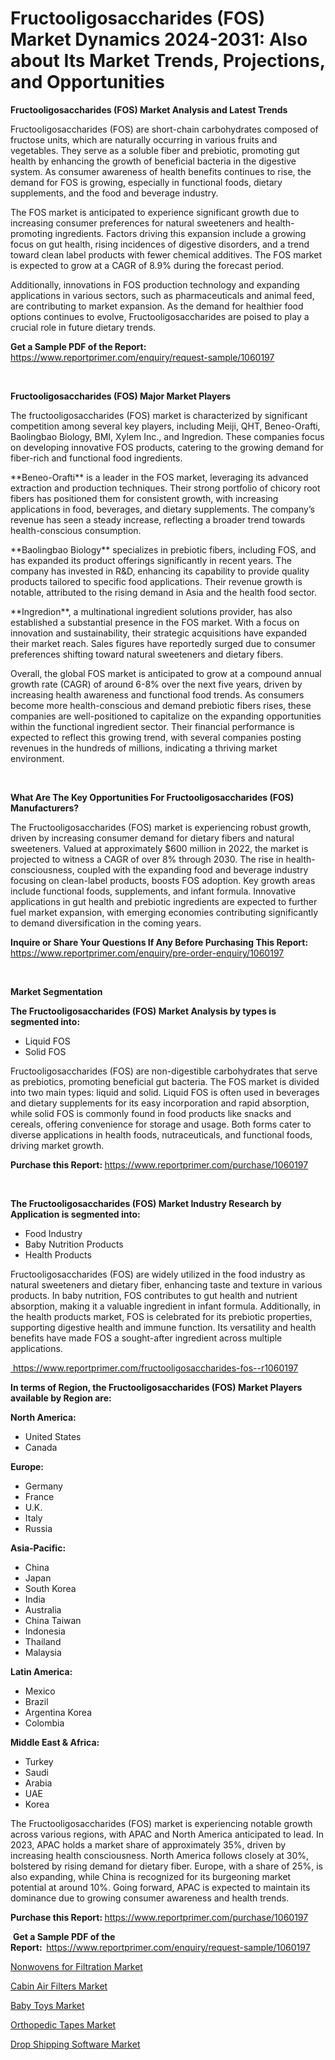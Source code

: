 <p><h1>Fructooligosaccharides (FOS) Market Dynamics 2024-2031: Also about Its Market Trends, Projections, and Opportunities</h1></p><p><strong>Fructooligosaccharides (FOS) Market Analysis and Latest Trends</strong></p>
<p><p>Fructooligosaccharides (FOS) are short-chain carbohydrates composed of fructose units, which are naturally occurring in various fruits and vegetables. They serve as a soluble fiber and prebiotic, promoting gut health by enhancing the growth of beneficial bacteria in the digestive system. As consumer awareness of health benefits continues to rise, the demand for FOS is growing, especially in functional foods, dietary supplements, and the food and beverage industry.</p><p>The FOS market is anticipated to experience significant growth due to increasing consumer preferences for natural sweeteners and health-promoting ingredients. Factors driving this expansion include a growing focus on gut health, rising incidences of digestive disorders, and a trend toward clean label products with fewer chemical additives. The FOS market is expected to grow at a CAGR of 8.9% during the forecast period. </p><p>Additionally, innovations in FOS production technology and expanding applications in various sectors, such as pharmaceuticals and animal feed, are contributing to market expansion. As the demand for healthier food options continues to evolve, Fructooligosaccharides are poised to play a crucial role in future dietary trends.</p></p>
<p><strong>Get a Sample PDF of the Report:&nbsp;</strong> <a href="https://www.reportprimer.com/enquiry/request-sample/1060197">https://www.reportprimer.com/enquiry/request-sample/1060197</a></p>
<p>&nbsp;</p>
<p><strong>Fructooligosaccharides (FOS) Major Market Players</strong></p>
<p><p>The fructooligosaccharides (FOS) market is characterized by significant competition among several key players, including Meiji, QHT, Beneo-Orafti, Baolingbao Biology, BMI, Xylem Inc., and Ingredion. These companies focus on developing innovative FOS products, catering to the growing demand for fiber-rich and functional food ingredients.</p><p>**Beneo-Orafti** is a leader in the FOS market, leveraging its advanced extraction and production techniques. Their strong portfolio of chicory root fibers has positioned them for consistent growth, with increasing applications in food, beverages, and dietary supplements. The company’s revenue has seen a steady increase, reflecting a broader trend towards health-conscious consumption.</p><p>**Baolingbao Biology** specializes in prebiotic fibers, including FOS, and has expanded its product offerings significantly in recent years. The company has invested in R&D, enhancing its capability to provide quality products tailored to specific food applications. Their revenue growth is notable, attributed to the rising demand in Asia and the health food sector.</p><p>**Ingredion**, a multinational ingredient solutions provider, has also established a substantial presence in the FOS market. With a focus on innovation and sustainability, their strategic acquisitions have expanded their market reach. Sales figures have reportedly surged due to consumer preferences shifting toward natural sweeteners and dietary fibers.</p><p>Overall, the global FOS market is anticipated to grow at a compound annual growth rate (CAGR) of around 6-8% over the next five years, driven by increasing health awareness and functional food trends. As consumers become more health-conscious and demand prebiotic fibers rises, these companies are well-positioned to capitalize on the expanding opportunities within the functional ingredient sector. Their financial performance is expected to reflect this growing trend, with several companies posting revenues in the hundreds of millions, indicating a thriving market environment.</p></p>
<p>&nbsp;</p>
<p><strong>What Are The Key Opportunities For Fructooligosaccharides (FOS) Manufacturers?</strong></p>
<p><p>The Fructooligosaccharides (FOS) market is experiencing robust growth, driven by increasing consumer demand for dietary fibers and natural sweeteners. Valued at approximately $600 million in 2022, the market is projected to witness a CAGR of over 8% through 2030. The rise in health-consciousness, coupled with the expanding food and beverage industry focusing on clean-label products, boosts FOS adoption. Key growth areas include functional foods, supplements, and infant formula. Innovative applications in gut health and prebiotic ingredients are expected to further fuel market expansion, with emerging economies contributing significantly to demand diversification in the coming years.</p></p>
<p><strong>Inquire or Share Your Questions If Any Before Purchasing This Report:</strong> <a href="https://www.reportprimer.com/enquiry/pre-order-enquiry/1060197">https://www.reportprimer.com/enquiry/pre-order-enquiry/1060197</a></p>
<p>&nbsp;</p>
<p><strong>Market Segmentation</strong></p>
<p><strong>The Fructooligosaccharides (FOS) Market Analysis by types is segmented into:</strong></p>
<p><ul><li>Liquid FOS</li><li>Solid FOS</li></ul></p>
<p><p>Fructooligosaccharides (FOS) are non-digestible carbohydrates that serve as prebiotics, promoting beneficial gut bacteria. The FOS market is divided into two main types: liquid and solid. Liquid FOS is often used in beverages and dietary supplements for its easy incorporation and rapid absorption, while solid FOS is commonly found in food products like snacks and cereals, offering convenience for storage and usage. Both forms cater to diverse applications in health foods, nutraceuticals, and functional foods, driving market growth.</p></p>
<p><strong>Purchase this Report:&nbsp;</strong><a href="https://www.reportprimer.com/purchase/1060197">https://www.reportprimer.com/purchase/1060197</a></p>
<p>&nbsp;</p>
<p><strong>The Fructooligosaccharides (FOS) Market Industry Research by Application is segmented into:</strong></p>
<p><ul><li>Food Industry</li><li>Baby Nutrition Products</li><li>Health Products</li></ul></p>
<p><p>Fructooligosaccharides (FOS) are widely utilized in the food industry as natural sweeteners and dietary fiber, enhancing taste and texture in various products. In baby nutrition, FOS contributes to gut health and nutrient absorption, making it a valuable ingredient in infant formula. Additionally, in the health products market, FOS is celebrated for its prebiotic properties, supporting digestive health and immune function. Its versatility and health benefits have made FOS a sought-after ingredient across multiple applications.</p></p>
<p><a href="https://www.reportprimer.com/fructooligosaccharides-fos--r1060197">&nbsp;https://www.reportprimer.com/fructooligosaccharides-fos--r1060197</a></p>
<p><strong>In terms of Region, the Fructooligosaccharides (FOS) Market Players available by Region are:</strong></p>
<p>
    <p> <strong> North America: </strong>
        <ul>
            <li>United States</li>
            <li>Canada</li>
        </ul>
        </p> 
    <p> <strong> Europe: </strong>
        <ul>
            <li>Germany</li>
            <li>France</li>
            <li>U.K.</li>
            <li>Italy</li>
            <li>Russia</li>
        </ul>
        </p> 
    <p> <strong> Asia-Pacific: </strong>
        <ul>
            <li>China</li>
            <li>Japan</li>
            <li>South Korea</li>
            <li>India</li>
            <li>Australia</li>
            <li>China Taiwan</li>
            <li>Indonesia</li>
            <li>Thailand</li>
            <li>Malaysia</li>
        </ul>
        </p> 
    <p> <strong> Latin America: </strong>
        <ul>
            <li>Mexico</li>
            <li>Brazil</li>
            <li>Argentina Korea</li>
            <li>Colombia</li>
        </ul>
        </p> 
    <p> <strong> Middle East & Africa: </strong>
        <ul>
            <li>Turkey</li>
            <li>Saudi</li>
            <li>Arabia</li>
            <li>UAE</li>
            <li>Korea</li>
        </ul>
    </p>
    </p>
<p><p>The Fructooligosaccharides (FOS) market is experiencing notable growth across various regions, with APAC and North America anticipated to lead. In 2023, APAC holds a market share of approximately 35%, driven by increasing health consciousness. North America follows closely at 30%, bolstered by rising demand for dietary fiber. Europe, with a share of 25%, is also expanding, while China is recognized for its burgeoning market potential at around 10%. Going forward, APAC is expected to maintain its dominance due to growing consumer awareness and health trends.</p></p>
<p><strong>Purchase this Report: </strong><a href="https://www.reportprimer.com/purchase/1060197">https://www.reportprimer.com/purchase/1060197</a></p>
<p>&nbsp;<strong>Get a Sample PDF of the Report:&nbsp;&nbsp;</strong><a href="https://www.reportprimer.com/enquiry/request-sample/1060197">https://www.reportprimer.com/enquiry/request-sample/1060197</a></p>
<p><strong></strong></p>
<p><p><a href="https://issuu.com/reportprime-2/docs/nonwovens-for-filtration-market-siz_872400d6fa896e">Nonwovens for Filtration Market</a></p><p><a href="https://issuu.com/reportprime-2/docs/cabin-air-filters-market-size-2030._825eff96d7a3e1">Cabin Air Filters Market</a></p><p><a href="https://medium.com/@lovlipattonz/baby-toys-market-evolution-global-trends-and-regional-dynamics-2024-2031-3662088dfdca">Baby Toys Market</a></p><p><a href="https://www.linkedin.com/pulse/global-orthopedic-tapes-market-trends-insights-growth-i9ooe?trackingId=bFXMIctDT7GqPmCEFx%2FD4Q%3D%3D">Orthopedic Tapes Market</a></p><p><a href="https://www.linkedin.com/pulse/drop-shipping-software-market-insights-products-regional-analysis-zub0c">Drop Shipping Software Market</a></p></p>